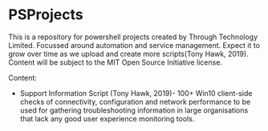 # PSProjects
This is a repository for powershell projects created by Through Technology Limited. Focussed around automation and service management.  Expect it to grow over time as we upload and create more scripts(Tony Hawk,  2019).   Content will be subject to the MIT Open Source Initiative license.

Content:
- Support Information Script (Tony Hawk,  2019)- 100+ Win10 client-side checks of connectivity,  configuration and network performance to be used for gathering troubleshooting information in large organisations that lack any good user experience monitoring tools.
